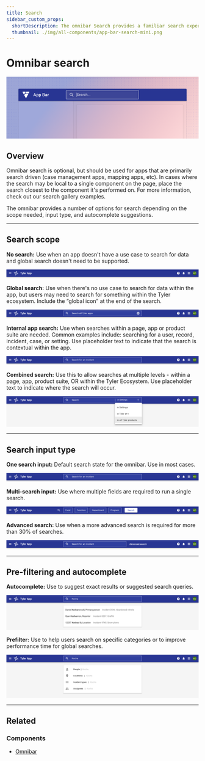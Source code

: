 ```yaml
---
title: Search
sidebar_custom_props:
  shortDescription: The omnibar Search provides a familiar search experience for users across programs.
  thumbnail: ./img/all-components/app-bar-search-mini.png
---
```


# Omnibar search

<ComponentVisual storybookUrl="https://animated-doodle-7c7696e9.pages.github.io/main/?path=/story/components-app-launcher--default">

![](./images/app-bar-search.png)

</ComponentVisual>

## Overview

Omnibar search is optional, but should be used for apps that are primarily search driven (case management apps, mapping apps, etc). In cases where the search may be local to a single component on the page, place the search closest to the component it's performed on. For more information, check out our search gallery examples.

The omnibar provides a number of options for search depending on the scope needed, input type, and autocomplete suggestions.

---

## Search scope

**No search:** Use when an app doesn't have a use case to search for data and global search doesn't need to be supported.

<ImageBlock>

![Image of the omnibar with no search.](./images/omni-no-search.png)

</ImageBlock>

**Global search:** Use when there's no use case to search for data within the app, but users may need to search for something within the Tyler ecosystem. Include the “global icon” at the end of the search.

<ImageBlock>

![Image of the omnibar with global search option.](./images/omni-global-search.png)

</ImageBlock>

**Internal app search:** Use when searches within a page, app or product suite are needed. Common examples include: searching for a user, record, incident, case, or setting. Use placeholder text to indicate that the search is contextual within the app.

<ImageBlock>

![Image of the omnibar with an internal search option.](./images/omni-contextual-search.png)

</ImageBlock>

**Combined search:** Use this to allow searches at multiple levels - within a page, app, product suite, OR within the Tyler Ecosystem. Use placeholder text to indicate where the search will occur.

<ImageBlock>

![Image of the omnibar with a combined search option.](./images/omni-combined-search.png)

</ImageBlock>

---

## Search input type

**One search input:** Default search state for the omnibar. Use in most cases.

<ImageBlock>

![Image of the omnibar with one search field.](./images/omni-one-search.png)

</ImageBlock>

**Multi-search input:** Use where multiple fields are required to run a single search.

<ImageBlock>

![Image of the omnibar with multiple search fields.](./images/omni-multi-search.png)

</ImageBlock>

**Advanced search:** Use when a more advanced search is required for more than 30% of searches.

<ImageBlock>

![Image of the omnibar with multiple search fields.](./images/omni-advanced-search.png)

</ImageBlock>

---

## Pre-filtering and autocomplete
**Autocomplete:** Use to suggest exact results or suggested search queries.

<ImageBlock>

![Image of the omnibar with autocomplete search suggestions.](./images/omni-autocomplete.png)

</ImageBlock>

**Prefilter:** Use to help users search on specific categories or to improve performance time for global searches.

<ImageBlock>

![Image of the omnibar with prefiltered search suggestions.](./images/omni-prefilter.png)

</ImageBlock>

--- 

## Related 

### Components

- [Omnibar](/components/omni/omnibar)

